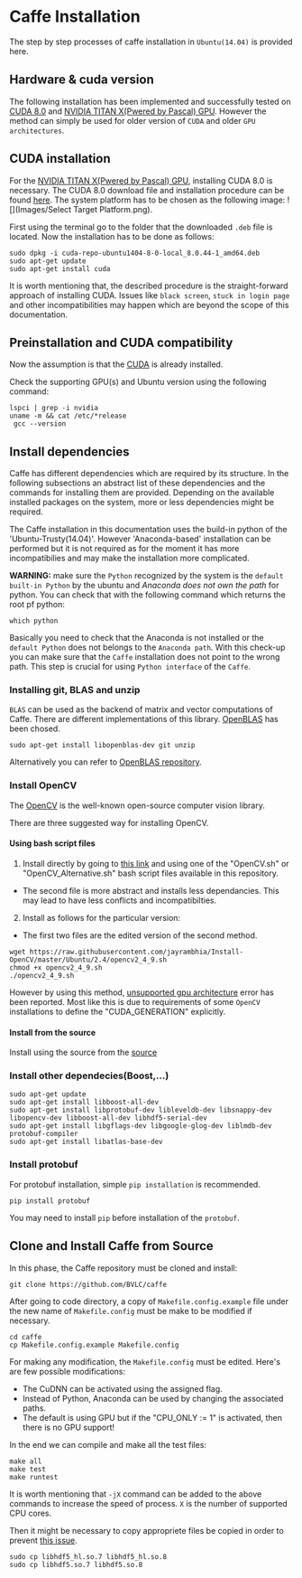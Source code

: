 # Caffe Installation 

The step by step processes of caffe installation in `Ubuntu(14.04)` is provided here. 

## Hardware & cuda version
The following installation has been implemented and successfully tested on [CUDA 8.0](http://on-demand.gputechconf.com/gtc/2016/webinar/cuda-8-features-overview.pdf) and [NVIDIA TITAN X(Pwered by Pascal) GPU](http://www.geforce.com/hardware/10series/titan-x-pascal). However the method can simply be used for older version of `CUDA` and older `GPU architectures`.

## CUDA installation

For the [NVIDIA TITAN X(Pwered by Pascal) GPU](http://www.geforce.com/hardware/10series/titan-x-pascal), installing CUDA 8.0 is necessary. The CUDA 8.0 download file and installation procedure can be found [here](https://developer.nvidia.com/cuda-downloads). The system platform has to be chosen as the following image: ![](Images/Select Target Platform.png).

First using the terminal go to the folder that the downloaded `.deb` file is located. Now the installation has to be done as follows:

```
sudo dpkg -i cuda-repo-ubuntu1404-8-0-local_8.0.44-1_amd64.deb
sudo apt-get update
sudo apt-get install cuda
```

It is worth mentioning that, the described procedure is the straight-forward approach of installing CUDA. Issues like `black screen`, `stuck in login page` and other incompatibilities may happen which are beyond the scope of this documentation.


## Preinstallation and CUDA compatibility
Now the assumption is that the [CUDA](http://docs.nvidia.com/cuda/cuda-installation-guide-linux/#axzz4MnU6Gq6E) is already installed.

Check the supporting GPU(s) and Ubuntu version using the following command:

```
lspci | grep -i nvidia
uname -m && cat /etc/*release
 gcc --version
```

## Install dependencies
Caffe has different dependencies which are required by its structure. In the following subsections an abstract list of these dependencies and the commands for installing them are provided. Depending on the available installed packages on the system, more or less dependencies might be required.

The Caffe installation in this documentation uses the build-in python of the 'Ubuntu-Trusty(14.04)'. However 'Anaconda-based' installation can be performed but it is not required as for the moment it has more incompatibilies and may make the installation more complicated.

**WARNING:** make sure the `Python` recognized by the system is the `default built-in Python` by the ubuntu and *Anaconda does not own the path* for python. You can check that with the following command which returns the root pf python:

```
which python
```
Basically you need to check that the Anaconda is not installed or the `default Python` does not belongs to the `Anaconda path`. With this check-up you can make sure that the `Caffe` installation does not point to the wrong path. This step is crucial for using `Python interface` of the `Caffe`.

### Installing git, BLAS and unzip
`BLAS` can be used as the backend of matrix and vector computations of Caffe. There are different implementations of this library. [OpenBLAS](http://www.openblas.net/) has been chosed. 
```
sudo apt-get install libopenblas-dev git unzip
```
Alternatively you can refer to [OpenBLAS repository](https://github.com/xianyi/OpenBLAS).

### Install OpenCV
The [OpenCV](https://help.ubuntu.com/community/OpenCV) is the well-known open-source computer vision library.

There are three suggested way for installing OpenCV.

#### Using bash script files
1. Install directly by going to [this link](https://github.com/astorfi/Caffe_Framework/tree/master/Installation/OpenCV_Installation) and using one of the "OpenCV.sh" or "OpenCV_Alternative.sh" bash script files available in this repository.
 * The second file is more abstract and installs less dependancies. This may lead to have less conflicts and incompatibilties.
2. Install as follows for the particular version:
 * The first two files are the edited version of the second method.
```
wget https://raw.githubusercontent.com/jayrambhia/Install-OpenCV/master/Ubuntu/2.4/opencv2_4_9.sh
chmod +x opencv2_4_9.sh 
./opencv2_4_9.sh
```
However by using this method, [unsupported gpu architecture](http://stackoverflow.com/questions/28010399/build-opencv-with-cuda-support) error has been reported. Most like this is due to requirements of some `OpenCV` installations to define the "CUDA_GENERATION" explicitly.
#### Install from the source
Install using the source from the [source](http://docs.opencv.org/2.4/doc/tutorials/introduction/linux_install/linux_install.html)

### Install other dependecies(Boost,...)
```
sudo apt-get update
sudo apt-get install libboost-all-dev
sudo apt-get install libprotobuf-dev libleveldb-dev libsnappy-dev libopencv-dev libboost-all-dev libhdf5-serial-dev
sudo apt-get install libgflags-dev libgoogle-glog-dev liblmdb-dev protobuf-compiler
sudo apt-get install libatlas-base-dev
```

### Install protobuf

For protobuf installation, simple `pip installation` is recommended.
```
pip install protobuf
```

You may need to install `pip` before installation of the `protobuf`.

## Clone and Install Caffe from Source
In this phase, the Caffe repository must be cloned and install:

```
git clone https://github.com/BVLC/caffe
```

After going to code directory, a copy of `Makefile.config.example` file under the new name of `Makefile.config` must be make to be modified if necessary.
```
cd caffe
cp Makefile.config.example Makefile.config
```
For making any modification, the `Makefile.config` must be edited. Here's are few possible modifications:

* The CuDNN can be activated using the assigned flag.
* Instead of Python, Anaconda can be used by changing the associated paths.
* The default is using GPU but if the "CPU_ONLY := 1" is activated, then there is no GPU support!

In the end we can compile and make all the test files:
```
make all
make test
make runtest
```
It is worth mentioning that `-jX` command can be added to the above commands to increase the speed of process. `X` is the 
number of supported CPU cores.

Then it might be necessary to copy appropriete files be copied in order to prevent [this issue](https://github.com/BVLC/caffe/issues/1463).
```
sudo cp libhdf5_hl.so.7 libhdf5_hl.so.8
sudo cp libhdf5.so.7 libhdf5.so.8
```


